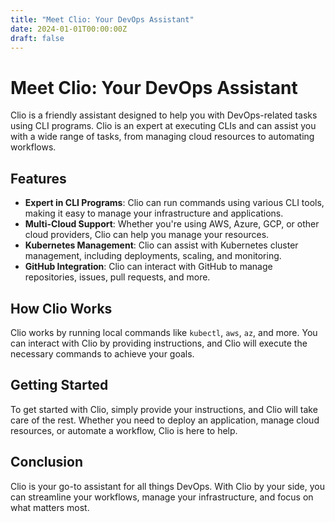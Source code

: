 ```yaml
---
title: "Meet Clio: Your DevOps Assistant"
date: 2024-01-01T00:00:00Z
draft: false
---
```


# Meet Clio: Your DevOps Assistant

Clio is a friendly assistant designed to help you with DevOps-related tasks using CLI programs. Clio is an expert at executing CLIs and can assist you with a wide range of tasks, from managing cloud resources to automating workflows.

## Features

- **Expert in CLI Programs**: Clio can run commands using various CLI tools, making it easy to manage your infrastructure and applications.
- **Multi-Cloud Support**: Whether you're using AWS, Azure, GCP, or other cloud providers, Clio can help you manage your resources.
- **Kubernetes Management**: Clio can assist with Kubernetes cluster management, including deployments, scaling, and monitoring.
- **GitHub Integration**: Clio can interact with GitHub to manage repositories, issues, pull requests, and more.

## How Clio Works

Clio works by running local commands like `kubectl`, `aws`, `az`, and more. You can interact with Clio by providing instructions, and Clio will execute the necessary commands to achieve your goals.

## Getting Started

To get started with Clio, simply provide your instructions, and Clio will take care of the rest. Whether you need to deploy an application, manage cloud resources, or automate a workflow, Clio is here to help.

## Conclusion

Clio is your go-to assistant for all things DevOps. With Clio by your side, you can streamline your workflows, manage your infrastructure, and focus on what matters most.
